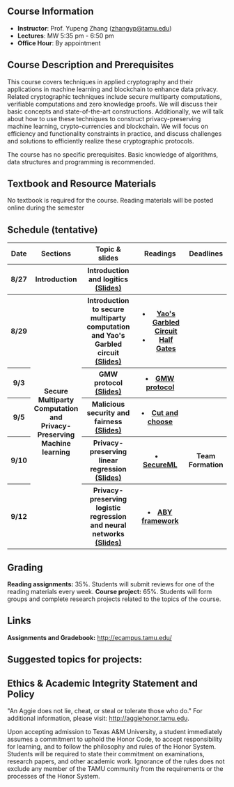 ## Course Information
- **Instructor**: Prof. Yupeng Zhang (zhangyp@tamu.edu)
- **Lectures**: MW 5:35 pm - 6:50 pm
- **Office Hour**: By appointment

## Course Description and Prerequisites

This course covers techniques in applied cryptography and their applications in machine learning and blockchain to enhance data privacy. Related cryptographic techniques include secure multiparty computations, verifiable computations and zero knowledge proofs. We will discuss their basic concepts and state-of-the-art constructions. Additionally, we will talk about how to use these techniques to construct privacy-preserving machine learning, crypto-currencies and blockchain. We will focus on efficiency and functionality constraints in practice, and discuss challenges and solutions to efficiently realize these cryptographic protocols. 

The course has no specific prerequisites. Basic knowledge of algorithms, data structures and programming is recommended.



## Textbook and Resource Materials

No textbook is required for the course. Reading materials will be posted online during the semester


## Schedule (tentative)

<table style="width: 100%">
    <tr>
        <th style="width: 5%;">Date</th>
        <th style="width: 10%;">Sections</th>
        <th style="width: 40%;">Topic & slides</th>
        <th style="width: 45%;">Readings</th>
        <th style="width: 20%;">Deadlines</th>
    </tr>
    <tr>
        <th>8/27</th>
        <th>Introduction</th>
        <th>Introduction and logitics
        <a href="https://drive.google.com/file/d/1HiljvmS8NvDTvhAOPo2pvuBgaL4gsLFG/view?usp=sharing">(Slides)</a>
        </th>
        <th></th>
        <th></th>
    </tr>
    <tr>
        <th>8/29</th>
        <th rowspan="5">Secure Multiparty Computation and Privacy-Preserving Machine learning</th>
        <th>Introduction to secure multiparty computation and Yao's Garbled circuit <a href="https://drive.google.com/file/d/1trzqA6NTaTmFOI9uTNOSzqqHkrnQSJYS/view?usp=sharing">(Slides)</a></th>
        <th>
        <ul>
          <li><a href="https://www.youtube.com/watch?v=GjhvJxelIVQ">Yao's Garbled Circuit</a></li>
            <li><a href="https://www.iacr.org/archive/eurocrypt2015/90560204/90560204.pdf"> Half Gates</a></li>
          </ul>        
        </th>
        <th></th>
    </tr>
    <tr>
        <th>9/3</th>
        <th>GMW protocol <a href="https://drive.google.com/file/d/13s3_bEbFSw2kFvEONg29qEmnK7P825o9/view?usp=sharing">(Slides)</a></th>
        <th><li><a href="https://www.youtube.com/watch?v=4YwvZaA9IEg">GMW protocol</a></li></th>
        <th></th>
    </tr>
    <tr>
        <th>9/5</th>     
        <th>Malicious security and fairness <a href="https://drive.google.com/file/d/1LJzZfzekNV8ZjXl7HeiUfp5O2s_D7Jbv/view?usp=sharing">(Slides)</a></th>
        <th><li><a href="https://eprint.iacr.org/2008/049.pdf">Cut and choose</a></li></th>
        <th></th>
    </tr>
    <tr>
        <th>9/10</th>
        <th>Privacy-preserving linear regression  <a href="https://drive.google.com/file/d/1tR6o-6PUuhkJpkwHxrCt7yEJe5EaBWix/view?usp=sharing">(Slides)</a></th>
        <th><li><a href="https://eprint.iacr.org/2017/396.pdf">SecureML</a></li></th>
        <th>Team Formation</th>
    </tr>
    <tr>
        <th>9/12</th>
        <th>Privacy-preserving logistic regression and neural networks <a href="https://drive.google.com/file/d/1T0ZwuKZVTlv2UdWB8L_ist-goJd2yV7p/view?usp=sharing">(Slides)</a>    </th>
        <th><li><a href="https://encrypto.de/papers/DSZ15.pdf">ABY framework</a></li></th>
        <th></th>
    </tr>
</table>

## Grading
**Reading assignments:** 35%. Students will submit reviews for one of the reading materials every week.
**Course project:** 65%. Students will form groups and complete research projects related to the topics of the course.

## Links

**Assignments and Gradebook:** http://ecampus.tamu.edu/

## Suggested topics for projects:

## Ethics & Academic Integrity Statement and Policy

"An Aggie does not lie, cheat, or steal or tolerate those who do." For additional information, please visit: http://aggiehonor.tamu.edu.  

Upon accepting admission to Texas A&M University, a student immediately assumes a commitment to uphold the Honor Code, to accept responsibility for learning, and to follow the philosophy and rules of the Honor System. Students will be required to state their commitment on examinations, research papers, and other academic work. Ignorance of the rules does not exclude any member of the TAMU community from the requirements or the processes of the Honor System.


